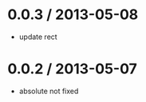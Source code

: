 
0.0.3 / 2013-05-08 
==================

  * update rect

0.0.2 / 2013-05-07 
==================

  * absolute not fixed
